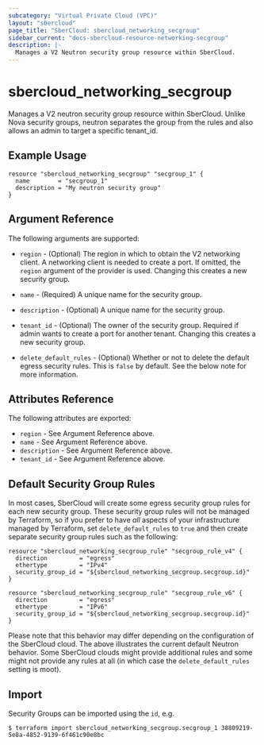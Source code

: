 ```yaml
---
subcategory: "Virtual Private Cloud (VPC)"
layout: "sbercloud"
page_title: "SberCloud: sbercloud_networking_secgroup"
sidebar_current: "docs-sbercloud-resource-networking-secgroup"
description: |-
  Manages a V2 Neutron security group resource within SberCloud.
---
```


# sbercloud\_networking\_secgroup

Manages a V2 neutron security group resource within SberCloud.
Unlike Nova security groups, neutron separates the group from the rules
and also allows an admin to target a specific tenant_id.

## Example Usage

```hcl
resource "sbercloud_networking_secgroup" "secgroup_1" {
  name        = "secgroup_1"
  description = "My neutron security group"
}
```

## Argument Reference

The following arguments are supported:

* `region` - (Optional) The region in which to obtain the V2 networking client.
    A networking client is needed to create a port. If omitted, the
    `region` argument of the provider is used. Changing this creates a new
    security group.

* `name` - (Required) A unique name for the security group.

* `description` - (Optional) A unique name for the security group.

* `tenant_id` - (Optional) The owner of the security group. Required if admin
    wants to create a port for another tenant. Changing this creates a new
    security group.

* `delete_default_rules` - (Optional) Whether or not to delete the default
    egress security rules. This is `false` by default. See the below note
    for more information.

## Attributes Reference

The following attributes are exported:

* `region` - See Argument Reference above.
* `name` - See Argument Reference above.
* `description` - See Argument Reference above.
* `tenant_id` - See Argument Reference above.

## Default Security Group Rules

In most cases, SberCloud will create some egress security group rules for each
new security group. These security group rules will not be managed by
Terraform, so if you prefer to have *all* aspects of your infrastructure
managed by Terraform, set `delete_default_rules` to `true` and then create
separate security group rules such as the following:

```hcl
resource "sbercloud_networking_secgroup_rule" "secgroup_rule_v4" {
  direction         = "egress"
  ethertype         = "IPv4"
  security_group_id = "${sbercloud_networking_secgroup.secgroup.id}"
}

resource "sbercloud_networking_secgroup_rule" "secgroup_rule_v6" {
  direction         = "egress"
  ethertype         = "IPv6"
  security_group_id = "${sbercloud_networking_secgroup.secgroup.id}"
}
```

Please note that this behavior may differ depending on the configuration of
the SberCloud cloud. The above illustrates the current default Neutron
behavior. Some SberCloud clouds might provide additional rules and some might
not provide any rules at all (in which case the `delete_default_rules` setting
is moot).

## Import

Security Groups can be imported using the `id`, e.g.

```
$ terraform import sbercloud_networking_secgroup.secgroup_1 38809219-5e8a-4852-9139-6f461c90e8bc
```
